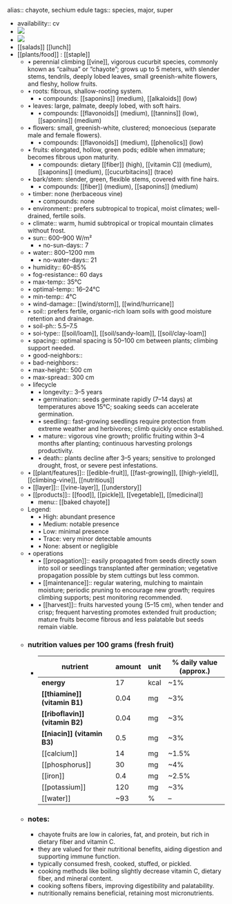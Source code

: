 alias:: chayote, sechium edule
tags:: species, major, super

- availability:: cv
- ![](https://peach-geographical-bat-397.mypinata.cloud/ipfs/QmR24VjmWmFzphF9bXMhKHSqTA9YMSxGkpZzdXCUSedFMb)
- ![](https://peach-geographical-bat-397.mypinata.cloud/ipfs/QmPK71vF87G9tCrmnvwV84akMDC2jmVSpCUokCBXTps2uu)
- [[salads]] [[lunch]]
- [[plants/food]] : [[staple]]
	- •	perennial climbing [[vine]], vigorous cucurbit species, commonly known as “caihua” or “chayote”; grows up to 5 meters, with slender stems, tendrils, deeply lobed leaves, small greenish-white flowers, and fleshy, hollow fruits.
	- •	roots: fibrous, shallow-rooting system.
		- •	compounds: [[saponins]] (medium), [[alkaloids]] (low)
	- •	leaves: large, palmate, deeply lobed, with soft hairs.
		- •	compounds: [[flavonoids]] (medium), [[tannins]] (low), [[saponins]] (medium)
	- •	flowers: small, greenish-white, clustered; monoecious (separate male and female flowers).
		- •	compounds: [[flavonoids]] (medium), [[phenolics]] (low)
	- •	fruits: elongated, hollow, green pods; edible when immature; becomes fibrous upon maturity.
		- •	compounds: dietary [[fiber]] (high), [[vitamin C]] (medium), [[saponins]] (medium), [[cucurbitacins]] (trace)
	- •	bark/stem: slender, green, flexible stems, covered with fine hairs.
		- •	compounds: [[fiber]] (medium), [[saponins]] (medium)
	- •	timber: none (herbaceous vine)
		- •	compounds: none
	- •	environment:: prefers subtropical to tropical, moist climates; well-drained, fertile soils.
	- •	climate:: warm, humid subtropical or tropical mountain climates without frost.
	- •	sun:: 600–900 W/m²
		- •	no-sun-days:: 7
	- •	water:: 800–1200 mm
		- •	no-water-days:: 21
	- •	humidity:: 60–85%
	- •	fog-resistance:: 60 days
	- •	max-temp:: 35°C
	- •	optimal-temp:: 16–24°C
	- •	min-temp:: 4°C
	- •	wind-damage:: [[wind/storm]], [[wind/hurricane]]
	- •	soil:: prefers fertile, organic-rich loam soils with good moisture retention and drainage.
	- •	soil-ph:: 5.5–7.5
	- •	soi-type:: [[soil/loam]], [[soil/sandy-loam]], [[soil/clay-loam]]
	- •	spacing:: optimal spacing is 50–100 cm between plants; climbing support needed.
	- •	good-neighbors::
	- •	bad-neighbors::
	- •	max-height:: 500 cm
	- •	max-spread:: 300 cm
	- •	lifecycle
		- •	longevity:: 3–5 years
		- •	germination:: seeds germinate rapidly (7–14 days) at temperatures above 15°C; soaking seeds can accelerate germination.
		- •	seedling:: fast-growing seedlings require protection from extreme weather and herbivores; climb quickly once established.
		- •	mature:: vigorous vine growth; prolific fruiting within 3–4 months after planting; continuous harvesting prolongs productivity.
		- •	death:: plants decline after 3–5 years; sensitive to prolonged drought, frost, or severe pest infestations.
	- •	[[plant/features]]:: [[edible-fruit]], [[fast-growing]], [[high-yield]], [[climbing-vine]], [[nutritious]]
	- •	[[layer]]:: [[vine-layer]], [[understory]]
	- •	[[products]]:: [[food]], [[pickle]], [[vegetable]], [[medicinal]]
		- menu:: [[baked chayote]]
	- Legend:
		- •	High: abundant presence
		- •	Medium: notable presence
		- •	Low: minimal presence
		- •	Trace: very minor detectable amounts
		- •	None: absent or negligible
	- •	operations
		- •	[[propagation]]:: easily propagated from seeds directly sown into soil or seedlings transplanted after germination; vegetative propagation possible by stem cuttings but less common.
		- •	[[maintenance]]:: regular watering, mulching to maintain moisture; periodic pruning to encourage new growth; requires climbing supports; pest monitoring recommended.
		- •	[[harvest]]:: fruits harvested young (5–15 cm), when tender and crisp; frequent harvesting promotes extended fruit production; mature fruits become fibrous and less palatable but seeds remain viable.
	- ### nutrition values per 100 grams (fresh fruit)
		- | nutrient                 | amount                 | unit            | % daily value (approx.) |
		  |--------------------------|------------------------|-----------------|-------------------------|
		  | **energy**               | 17                     | kcal            | ~1%                     |
		  | **[[thiamine]] (vitamin B1)**| 0.04                   | mg              | ~3%                      |
		  | **[[riboflavin]] (vitamin B2)**| 0.04                 | mg              | ~3%                      |
		  | **[[niacin]] (vitamin B3)**  | 0.5                    | mg              | ~3%                      |
		  | [[calcium]]              | 14                     | mg              | ~1.5%                   |
		  | [[phosphorus]]          | 30                     | mg              | ~4%                      |
		  | [[iron]] | 0.4                    | mg              | ~2.5%                   |
		  | [[potassium]]            | 120                    | mg              | ~3%                      |
		  | [[water]]        | ~93                    | %               | –                        |
	- ### notes:
		- chayote fruits are low in calories, fat, and protein, but rich in dietary fiber and vitamin C.
		- they are valued for their nutritional benefits, aiding digestion and supporting immune function.
		- typically consumed fresh, cooked, stuffed, or pickled.
		- cooking methods like boiling slightly decrease vitamin C, dietary fiber, and mineral content.
		- cooking softens fibers, improving digestibility and palatability.
		- nutritionally remains beneficial, retaining most micronutrients.